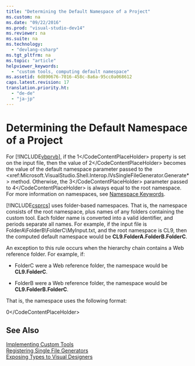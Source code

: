 ```yaml
---
title: "Determining the Default Namespace of a Project"
ms.custom: na
ms.date: "09/22/2016"
ms.prod: "visual-studio-dev14"
ms.reviewer: na
ms.suite: na
ms.technology: 
  - "devlang-csharp"
ms.tgt_pltfrm: na
ms.topic: "article"
helpviewer_keywords: 
  - "custom tools, computing default namespace"
ms.assetid: 6d890676-7016-458c-8a6a-95cc0a068612
caps.latest.revision: 17
translation.priority.ht: 
  - "de-de"
  - "ja-jp"
---
```

# Determining the Default Namespace of a Project
For [!INCLUDE[vbprvb](../vs140/includes/vbprvb_md.md)], if the <CodeContentPlaceHolder>1\</CodeContentPlaceHolder> property is set on the input file, then the value of <CodeContentPlaceHolder>2\</CodeContentPlaceHolder> becomes the value of the default namespace parameter passed to the \<xref:Microsoft.VisualStudio.Shell.Interop.IVsSingleFileGenerator.Generate*> method. Otherwise, the <CodeContentPlaceHolder>3\</CodeContentPlaceHolder> parameter passed to <CodeContentPlaceHolder>4\</CodeContentPlaceHolder> is always equal to the root namespace. For more information on namespaces, see [Namespace Keywords](../vs140/namespace-keywords--csharp-reference-.md).  
  
 [!INCLUDE[csprcs](../vs140/includes/csprcs_md.md)] uses folder-based namespaces. That is, the namespace consists of the root namespace, plus names of any folders containing the custom tool. Each folder name is converted into a valid identifier, and periods separate all names. For example, if the input file is FolderA\FolderB\FolderC\MyInput.txt, and the root namespace is CL9, then the computed default namespace would be **CL9.FolderA.FolderB.FolderC**.  
  
 An exception to this rule occurs when the hierarchy chain contains a Web reference folder. For example, if:  
  
-   FolderC were a Web reference folder, the namespace would be **CL9.FolderC**.  
  
-   FolderB were a Web reference folder, the namespace would be **CL9.FolderB.FolderC**.  
  
 That is, the namespace uses the following format:  
  
<CodeContentPlaceHolder>0\</CodeContentPlaceHolder>  
## See Also  
 [Implementing Custom Tools](../vs140/implementing-single-file-generators.md)   
 [Registering Single File Generators](../vs140/registering-single-file-generators.md)   
 [Exposing Types to Visual Designers](../vs140/exposing-types-to-visual-designers.md)